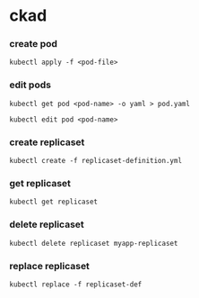 # ckad
### create pod
```
kubectl apply -f <pod-file>
```
### edit pods
```
kubectl get pod <pod-name> -o yaml > pod.yaml
```
```
kubectl edit pod <pod-name>
```
### create replicaset
```
kubectl create -f replicaset-definition.yml
```
### get replicaset
```
kubectl get replicaset
```
### delete replicaset
```
kubectl delete replicaset myapp-replicaset
```
### replace replicaset
```
kubectl replace -f replicaset-def
```
